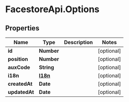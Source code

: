 # FacestoreApi.Options

## Properties
Name | Type | Description | Notes
------------ | ------------- | ------------- | -------------
**id** | **Number** |  | [optional] 
**position** | **Number** |  | [optional] 
**auxCode** | **String** |  | [optional] 
**i18n** | [**I18n**](I18n.md) |  | [optional] 
**createdAt** | **Date** |  | [optional] 
**updatedAt** | **Date** |  | [optional] 


